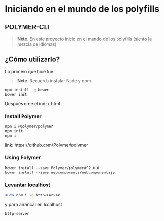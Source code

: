 
Iniciando en el mundo de los polyfills
================

## POLYMER-CLI

> **Note**. En este proyecto inicio en el mundo de los polyfills (siento la mezcla de idiomas)

## ¿Cómo utilizarlo?
Lo primero que hice fue:

> **Note**. Recuerda instalar Node y npm

```bash
npm install -g bower
bower init
```

Después cree el index.html

### Install Polymer

```bash
npm i @polymer/polymer
npm init
npm i
```

link: https://github.com/Polymer/polymer

### Using Polymer

```html
bower install --save Polymer/polymer#^2.0.0
bower install --save webcomponents/webcomponentsjs


```

### Levantar localhost

```bash
sudo npm i -g http-server
```

y para arrancar en localhost

```bash
http-server
```